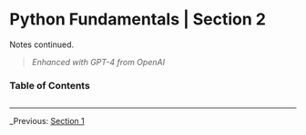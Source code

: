 # Python Fundamentals | Section 2

Notes continued.

> _Enhanced with GPT-4 from OpenAI_

### Table of Contents


## 

___
_Previous: [Section 1](README.md)
